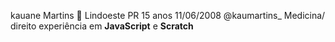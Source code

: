 kauane Martins 🖤
Lindoeste PR
15 anos
11/06/2008 
@kaumartins_
Medicina/ direito
experiência em **JavaScript** e **Scratch**
